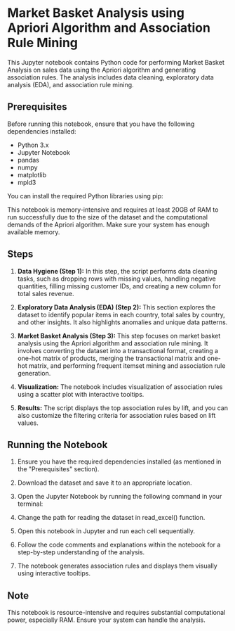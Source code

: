 # Market Basket Analysis using Apriori Algorithm and Association Rule Mining

This Jupyter notebook contains Python code for performing Market Basket Analysis on sales data using the Apriori algorithm and generating association rules. The analysis includes data cleaning, exploratory data analysis (EDA), and association rule mining. 

## Prerequisites

Before running this notebook, ensure that you have the following dependencies installed:

- Python 3.x
- Jupyter Notebook
- pandas
- numpy
- matplotlib
- mpld3

You can install the required Python libraries using pip:


This notebook is memory-intensive and requires at least 20GB of RAM to run successfully due to the size of the dataset and the computational demands of the Apriori algorithm. Make sure your system has enough available memory.

## Steps

1. **Data Hygiene (Step 1):** In this step, the script performs data cleaning tasks, such as dropping rows with missing values, handling negative quantities, filling missing customer IDs, and creating a new column for total sales revenue.

2. **Exploratory Data Analysis (EDA) (Step 2):** This section explores the dataset to identify popular items in each country, total sales by country, and other insights. It also highlights anomalies and unique data patterns.

3. **Market Basket Analysis (Step 3):** This step focuses on market basket analysis using the Apriori algorithm and association rule mining. It involves converting the dataset into a transactional format, creating a one-hot matrix of products, merging the transactional matrix and one-hot matrix, and performing frequent itemset mining and association rule generation.

4. **Visualization:** The notebook includes visualization of association rules using a scatter plot with interactive tooltips.

5. **Results:** The script displays the top association rules by lift, and you can also customize the filtering criteria for association rules based on lift values.

## Running the Notebook

1. Ensure you have the required dependencies installed (as mentioned in the "Prerequisites" section).

2. Download the dataset and save it to an appropriate location.

3. Open the Jupyter Notebook by running the following command in your terminal:

4. Change the path for reading the dataset in read_excel() function.

5. Open this notebook in Jupyter and run each cell sequentially.

6. Follow the code comments and explanations within the notebook for a step-by-step understanding of the analysis.

7. The notebook generates association rules and displays them visually using interactive tooltips.

## Note

This notebook is resource-intensive and requires substantial computational power, especially RAM. Ensure your system can handle the analysis.
